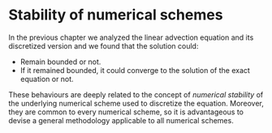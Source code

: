 # Stability of numerical schemes

In the previous chapter we analyzed the linear advection equation and its discretized version and we found that the solution could:
* Remain bounded or not.
* If it remained bounded, it could converge to the solution of the exact equation or not.

These behaviours are deeply related to the concept of *numerical stability* of the underlying numerical scheme used to discretize the equation. Moreover, they are common to every numerical scheme, so it is advantageous to devise a general methodology applicable to all numerical schemes. 

```{tableofcontents}
```